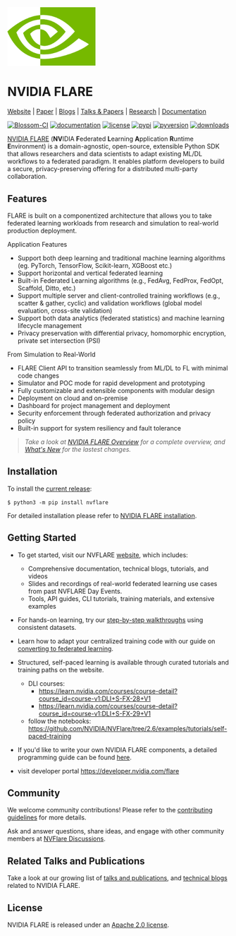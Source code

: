 <img src="docs/resources/nvidia_eye.wwPt122j.png" alt="NVIDIA Logo" width="200">

# NVIDIA FLARE

[Website](https://nvidia.github.io/NVFlare) | [Paper](https://arxiv.org/abs/2210.13291) | [Blogs](https://developer.nvidia.com/blog/tag/federated-learning) | [Talks & Papers](https://nvflare.readthedocs.io/en/2.6/publications_and_talks.html) | [Research](./research/README.md) | [Documentation](https://nvflare.readthedocs.io/en/2.6)

[![Blossom-CI](https://github.com/NVIDIA/nvflare/workflows/Blossom-CI/badge.svg?branch=2.6)](https://github.com/NVIDIA/nvflare/actions)
[![documentation](https://readthedocs.org/projects/nvflare/badge/?version=2.6)](https://nvflare.readthedocs.io/en/2.6/?badge=2.6)
[![license](https://img.shields.io/badge/License-Apache%202.0-brightgreen.svg)](./LICENSE)
[![pypi](https://badge.fury.io/py/nvflare.svg)](https://badge.fury.io/py/nvflare)
[![pyversion](https://img.shields.io/pypi/pyversions/nvflare.svg)](https://badge.fury.io/py/nvflare)
[![downloads](https://static.pepy.tech/badge/nvflare)](https://pepy.tech/project/nvflare)

[NVIDIA FLARE](https://nvidia.github.io/NVFlare/) (**NV**IDIA **F**ederated **L**earning **A**pplication **R**untime **E**nvironment)
is a domain-agnostic, open-source, extensible Python SDK that allows researchers and data scientists to adapt existing ML/DL workflows to a federated paradigm.
It enables platform developers to build a secure, privacy-preserving offering for a distributed multi-party collaboration.

## Features
FLARE is built on a componentized architecture that allows you to take federated learning workloads
from research and simulation to real-world production deployment.

Application Features
* Support both deep learning and traditional machine learning algorithms (eg. PyTorch, TensorFlow, Scikit-learn, XGBoost etc.)
* Support horizontal and vertical federated learning
* Built-in Federated Learning algorithms (e.g., FedAvg, FedProx, FedOpt, Scaffold, Ditto, etc.)
* Support multiple server and client-controlled training workflows (e.g., scatter & gather, cyclic) and validation workflows (global model evaluation, cross-site validation)
* Support both data analytics (federated statistics) and machine learning lifecycle management
* Privacy preservation with differential privacy, homomorphic encryption, private set intersection (PSI)

From Simulation to Real-World
* FLARE Client API to transition seamlessly from ML/DL to FL with minimal code changes
* Simulator and POC mode for rapid development and prototyping
* Fully customizable and extensible components with modular design
* Deployment on cloud and on-premise
* Dashboard for project management and deployment
* Security enforcement through federated authorization and privacy policy
* Built-in support for system resiliency and fault tolerance

> _Take a look at [NVIDIA FLARE Overview](https://nvflare.readthedocs.io/en/2.6/flare_overview.html) for a complete overview, and [What's New](https://nvflare.readthedocs.io/en/2.6/whats_new.html) for the lastest changes._

## Installation
To install the [current release](https://pypi.org/project/nvflare/):
```
$ python3 -m pip install nvflare
```

For detailed installation please refer to [NVIDIA FLARE installation](https://nvflare.readthedocs.io/en/2.6/installation.html).

## Getting Started

* To get started, visit our NVFLARE [website](https://nvidia.github.io/NVFlare/), which includes:
  * Comprehensive documentation, technical blogs, tutorials, and videos
  * Slides and recordings of real-world federated learning use cases from past NVFLARE Day Events. 
  * Tools, API guides, CLI tutorials, training materials, and extensive examples
* For hands-on learning, try our [step-by-step walkthroughs](https://github.com/NVIDIA/NVFlare/tree/2.6/examples/hello-world/step-by-step) using consistent datasets.
* Learn how to adapt your centralized training code with our guide on [converting to federated learning](https://github.com/NVIDIA/NVFlare/tree/2.6/examples/hello-world/ml-to-fl).

* Structured, self-paced learning is available through curated tutorials and training paths on the website.
  * DLI courses:
    * https://learn.nvidia.com/courses/course-detail?course_id=course-v1:DLI+S-FX-28+V1
    * https://learn.nvidia.com/courses/course-detail?course_id=course-v1:DLI+S-FX-29+V1
  * follow the notebooks: https://github.com/NVIDIA/NVFlare/tree/2.6/examples/tutorials/self-paced-training
 
* If you'd like to write your own NVIDIA FLARE components, a detailed programming guide can be found [here](https://nvflare.readthedocs.io/en/2.6/programming_guide.html).
* visit developer portal https://developer.nvidia.com/flare

## Community

We welcome community contributions! Please refer to the [contributing guidelines](./CONTRIBUTING.md) for more details.

Ask and answer questions, share ideas, and engage with other community members at [NVFlare Discussions](https://github.com/NVIDIA/NVFlare/discussions).

## Related Talks and Publications

Take a look at our growing list of [talks and publications](https://nvflare.readthedocs.io/en/2.6/publications_and_talks.html), and [technical blogs](https://developer.nvidia.com/blog/tag/federated-learning) related to NVIDIA FLARE.


## License

NVIDIA FLARE is released under an [Apache 2.0 license](./LICENSE).
